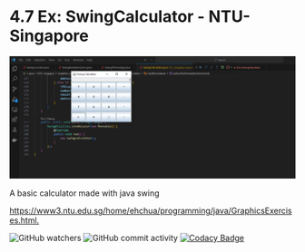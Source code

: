 # 4.7  Ex: SwingCalculator - NTU-Singapore
![My Image](photo.png)

A basic calculator made with java swing 

<https://www3.ntu.edu.sg/home/ehchua/programming/java/GraphicsExercises.html.>

![GitHub watchers](https://img.shields.io/github/watchers/karlhanso/SwingCalculator)
![GitHub commit activity](https://img.shields.io/github/commit-activity/m/karlhanso/SwingCalculator)
[![Codacy Badge](https://app.codacy.com/project/badge/Grade/f3144f7f21bd4560b088a27af92e5441)](https://app.codacy.com/gh/karlhanso/SwingCalculator/dashboard?utm_source=gh&utm_medium=referral&utm_content=&utm_campaign=Badge_grade)
